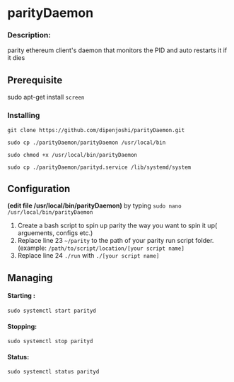 # parityDaemon


### Description:
parity ethereum client's daemon that monitors the PID and auto restarts it if it dies

## Prerequisite

sudo apt-get install `screen`

### Installing
`git clone https://github.com/dipenjoshi/parityDaemon.git`

`sudo cp ./parityDaemon/parityDaemon /usr/local/bin`

`sudo chmod +x /usr/local/bin/parityDaemon`

`sudo cp ./parityDaemon/parityd.service /lib/systemd/system`

## Configuration
**(edit file /usr/local/bin/parityDaemon)** by typing `sudo nano /usr/local/bin/parityDaemon`
1) Create a bash script to spin up parity the way you want to spin it up( arguements, configs etc.)
2) Replace line 23 `~/parity` to the path of your parity run script folder. (example: `/path/to/script/location/[your script name]`
3) Replace line 24 `./run` with `./[your script name]`

## Managing

#### Starting : 
`sudo systemctl start parityd`
#### Stopping: 
`sudo systemctl stop parityd`
#### Status:
`sudo systemctl status parityd`
